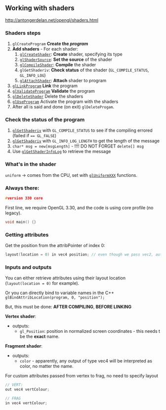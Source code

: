 ﻿## Working with shaders

http://antongerdelan.net/opengl/shaders.html


### Shaders steps

1. `glCreateProgram` __Create the *program*__
2. **Add shaders** - For each shader:
   1. [`glCreateShader`](http://docs.gl/gl4/glCreateShader): **Create** shader, specifying its type
   2. [`glShaderSource`](http://docs.gl/gl4/glShaderSource): **Set the source** of the shader
   3. [`glCompileShader`](http://docs.gl/gl4/glCompileShader): **Compile** the shader
   4. `glGetShaderiv`: **Check status** of the shader (`GL_COMPILE_STATUS`, `GL_INFO_LOG`)
   5. [`glAttachShader`](http://docs.gl/gl4/glAttachShader): **Attach** shader to program
3. [`glLinkProgram`](http://docs.gl/gl4/glLinkProgram) **Link** the program
4. [`glValidateProgram`](http://docs.gl/gl4/glValidateProgram) **Validate** the program
5. [`glDeleteShader`](http://docs.gl/gl4/glDeleteShader) Delete the shaders
6. [`glUseProgram`](http://docs.gl/gl4/glUseProgram) Activate the program with the shaders
7. After all is said and done (on exit) `glDeleteProgam`.

### Check the status of the program

1. [`glGetShaderiv`](http://docs.gl/gl4/glGetShader) with `GL_COMPILE_STATUS` to see if the compiling errored (failed if `== GL_FALSE`)
1. [`glGetShaderiv`](http://docs.gl/gl4/glGetShader) with `GL_INFO_LOG_LENGTH` to get the length of the message
3. `char* msg = new[msgLength]` - !!!! DO NOT FORGET `delete[] msg`
4. Use [`glGetShaderInfoLog`](http://docs.gl/gl4/glGetShaderInfoLog) to retrieve the message


### What's in the shader

`uniform` -> comes from the CPU, set with [`glUniformXXX`](http://docs.gl/gl4/glUniform) functions.

### Always there:

```c
#version 330 core
```

First line, we require OpenGL 3.30, and the code is using core profile (no legacy).

```c
void main() {}
```

### Getting attributes

Get the position from the attribPointer of index 0:
```c
layout(location = 0) in vec4 position; // even though we pass vec2, automatically parse
```

### Inputs and outputs

You can either retrieve attributes using their layout location (`layout(location = 0)` for example).

Or you can directly bind to variable names in the C++ `glBindAttribLocation(program, 0, "position"); `

But, this must be done: **AFTER COMPILING**, **BEFORE LINKING**

**Vertex shader**:

- outputs:
  - `gl_Position`: position in normalized screen coordinates - this needs t be the **exact** name.

**Fragment shader**:

- outputs:
  - `color` - apparently, any output of type vec4 will be interpreted as color, no matter the name.

For custom attributes passed from vertex to frag, no need to specify layout
```c
// VERT:
out vec4 vertColour;

// FRAG
in vec4 vertColour;
```